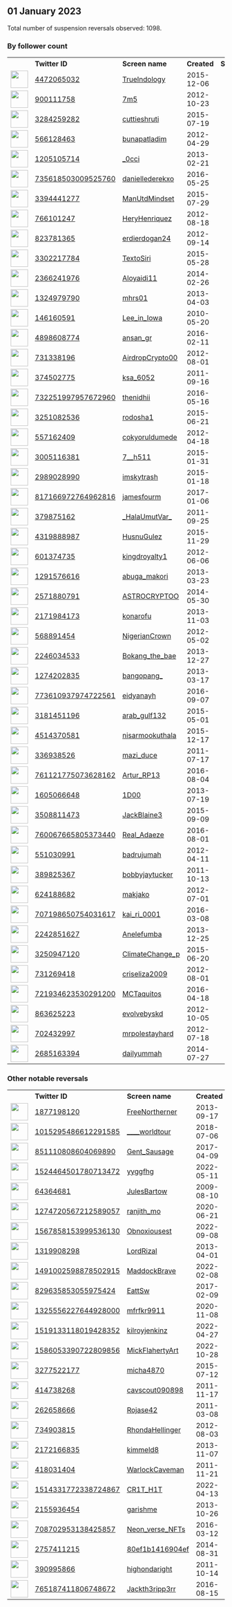 
## 01 January 2023
Total number of suspension reversals observed: 1098.

### By follower count
<table><tr><th></th><th align="left">Twitter ID</th><th align="left">Screen name</th>
<th align="left">Created</th><th align="left">Status</th><th align="left">Suspended</th><th align="left">Followers</th>
<tr><td><a href="https://pbs.twimg.com/profile_images/867034119431172096/dgxm0bjt_normal.jpg"><img src="https://pbs.twimg.com/profile_images/867034119431172096/dgxm0bjt_normal.jpg" width="40px" height="40px" align="center"/></a></td><td><a href="https://twitter.com/intent/user?user_id=4472065032">4472065032</a></td><td><a href="https://twitter.com/TrueIndology">TrueIndology</a></td><td>2015-12-06</td><td align="center">👋</td><td></td><td>273325</td></tr>
<tr><td><a href="https://pbs.twimg.com/profile_images/1645010905883635713/GCsk4hTj_normal.jpg"><img src="https://pbs.twimg.com/profile_images/1645010905883635713/GCsk4hTj_normal.jpg" width="40px" height="40px" align="center"/></a></td><td><a href="https://twitter.com/intent/user?user_id=900111758">900111758</a></td><td><a href="https://twitter.com/7m5">7m5</a></td><td>2012-10-23</td><td align="center"></td><td>2022-09-14</td><td>173391</td></tr>
<tr><td><a href="https://pbs.twimg.com/profile_images/1654901816872804352/fl5QPpgF_normal.jpg"><img src="https://pbs.twimg.com/profile_images/1654901816872804352/fl5QPpgF_normal.jpg" width="40px" height="40px" align="center"/></a></td><td><a href="https://twitter.com/intent/user?user_id=3284259282">3284259282</a></td><td><a href="https://twitter.com/cuttieshruti">cuttieshruti</a></td><td>2015-07-19</td><td align="center"></td><td>2022-09-22</td><td>173250</td></tr>
<tr><td><a href="https://pbs.twimg.com/profile_images/1618374104297492480/6MSmKFq7_normal.jpg"><img src="https://pbs.twimg.com/profile_images/1618374104297492480/6MSmKFq7_normal.jpg" width="40px" height="40px" align="center"/></a></td><td><a href="https://twitter.com/intent/user?user_id=566128463">566128463</a></td><td><a href="https://twitter.com/bunapatladim">bunapatladim</a></td><td>2012-04-29</td><td align="center"></td><td>2022-11-16</td><td>165256</td></tr>
<tr><td><a href="https://pbs.twimg.com/profile_images/1601313628233383937/XIERFb7v_normal.jpg"><img src="https://pbs.twimg.com/profile_images/1601313628233383937/XIERFb7v_normal.jpg" width="40px" height="40px" align="center"/></a></td><td><a href="https://twitter.com/intent/user?user_id=1205105714">1205105714</a></td><td><a href="https://twitter.com/_0cci">_0cci</a></td><td>2013-02-21</td><td align="center"></td><td>2022-10-30</td><td>132461</td></tr>
<tr><td><a href="https://pbs.twimg.com/profile_images/1656602796462833668/PRtdhU47_normal.jpg"><img src="https://pbs.twimg.com/profile_images/1656602796462833668/PRtdhU47_normal.jpg" width="40px" height="40px" align="center"/></a></td><td><a href="https://twitter.com/intent/user?user_id=735618503009525760">735618503009525760</a></td><td><a href="https://twitter.com/daniellederekxo">daniellederekxo</a></td><td>2016-05-25</td><td align="center"></td><td>2022-09-03</td><td>131286</td></tr>
<tr><td><a href="https://pbs.twimg.com/profile_images/1093293965032468480/R1v4t2H0_normal.jpg"><img src="https://pbs.twimg.com/profile_images/1093293965032468480/R1v4t2H0_normal.jpg" width="40px" height="40px" align="center"/></a></td><td><a href="https://twitter.com/intent/user?user_id=3394441277">3394441277</a></td><td><a href="https://twitter.com/ManUtdMindset">ManUtdMindset</a></td><td>2015-07-29</td><td align="center"></td><td></td><td>112436</td></tr>
<tr><td><a href="https://pbs.twimg.com/profile_images/1594190800514174977/bdr-Mn3i_normal.jpg"><img src="https://pbs.twimg.com/profile_images/1594190800514174977/bdr-Mn3i_normal.jpg" width="40px" height="40px" align="center"/></a></td><td><a href="https://twitter.com/intent/user?user_id=766101247">766101247</a></td><td><a href="https://twitter.com/HeryHenriquez">HeryHenriquez</a></td><td>2012-08-18</td><td align="center"></td><td>2022-08-19</td><td>105740</td></tr>
<tr><td><a href="https://pbs.twimg.com/profile_images/1379142183383629837/iUOY4eR7_normal.jpg"><img src="https://pbs.twimg.com/profile_images/1379142183383629837/iUOY4eR7_normal.jpg" width="40px" height="40px" align="center"/></a></td><td><a href="https://twitter.com/intent/user?user_id=823781365">823781365</a></td><td><a href="https://twitter.com/erdierdogan24">erdierdogan24</a></td><td>2012-09-14</td><td align="center"></td><td>2022-12-08</td><td>102699</td></tr>
<tr><td><a href="https://pbs.twimg.com/profile_images/1327336080899792900/cIHFyG_y_normal.jpg"><img src="https://pbs.twimg.com/profile_images/1327336080899792900/cIHFyG_y_normal.jpg" width="40px" height="40px" align="center"/></a></td><td><a href="https://twitter.com/intent/user?user_id=3302217784">3302217784</a></td><td><a href="https://twitter.com/TextoSiri">TextoSiri</a></td><td>2015-05-28</td><td align="center"></td><td>2022-12-06</td><td>102180</td></tr>
<tr><td><a href="https://pbs.twimg.com/profile_images/1586446673588457474/c0O55hAH_normal.jpg"><img src="https://pbs.twimg.com/profile_images/1586446673588457474/c0O55hAH_normal.jpg" width="40px" height="40px" align="center"/></a></td><td><a href="https://twitter.com/intent/user?user_id=2366241976">2366241976</a></td><td><a href="https://twitter.com/Aloyaidi11">Aloyaidi11</a></td><td>2014-02-26</td><td align="center"></td><td>2022-11-21</td><td>92449</td></tr>
<tr><td><a href="https://pbs.twimg.com/profile_images/1627707293398716416/tKtej759_normal.jpg"><img src="https://pbs.twimg.com/profile_images/1627707293398716416/tKtej759_normal.jpg" width="40px" height="40px" align="center"/></a></td><td><a href="https://twitter.com/intent/user?user_id=1324979790">1324979790</a></td><td><a href="https://twitter.com/mhrs01">mhrs01</a></td><td>2013-04-03</td><td align="center"></td><td>2022-09-01</td><td>91107</td></tr>
<tr><td><a href="https://pbs.twimg.com/profile_images/1302225946032910337/poxfj3j__normal.jpg"><img src="https://pbs.twimg.com/profile_images/1302225946032910337/poxfj3j__normal.jpg" width="40px" height="40px" align="center"/></a></td><td><a href="https://twitter.com/intent/user?user_id=146160591">146160591</a></td><td><a href="https://twitter.com/Lee_in_Iowa">Lee_in_Iowa</a></td><td>2010-05-20</td><td align="center"></td><td>2022-12-31</td><td>87626</td></tr>
<tr><td><a href="https://pbs.twimg.com/profile_images/1042856837396226048/mdVhckE0_normal.jpg"><img src="https://pbs.twimg.com/profile_images/1042856837396226048/mdVhckE0_normal.jpg" width="40px" height="40px" align="center"/></a></td><td><a href="https://twitter.com/intent/user?user_id=4898608774">4898608774</a></td><td><a href="https://twitter.com/ansan_gr">ansan_gr</a></td><td>2016-02-11</td><td align="center"></td><td>2022-10-13</td><td>86345</td></tr>
<tr><td><a href="https://pbs.twimg.com/profile_images/1561706205864673282/ElD59dVo_normal.jpg"><img src="https://pbs.twimg.com/profile_images/1561706205864673282/ElD59dVo_normal.jpg" width="40px" height="40px" align="center"/></a></td><td><a href="https://twitter.com/intent/user?user_id=731338196">731338196</a></td><td><a href="https://twitter.com/AirdropCrypto00">AirdropCrypto00</a></td><td>2012-08-01</td><td align="center"></td><td>2022-09-07</td><td>76356</td></tr>
<tr><td><a href="https://pbs.twimg.com/profile_images/1253444465836077058/-rbGhaAg_normal.jpg"><img src="https://pbs.twimg.com/profile_images/1253444465836077058/-rbGhaAg_normal.jpg" width="40px" height="40px" align="center"/></a></td><td><a href="https://twitter.com/intent/user?user_id=374502775">374502775</a></td><td><a href="https://twitter.com/ksa_6052">ksa_6052</a></td><td>2011-09-16</td><td align="center"></td><td>2022-09-14</td><td>61732</td></tr>
<tr><td><a href="https://pbs.twimg.com/profile_images/1566480283234250752/rrF-hHEI_normal.jpg"><img src="https://pbs.twimg.com/profile_images/1566480283234250752/rrF-hHEI_normal.jpg" width="40px" height="40px" align="center"/></a></td><td><a href="https://twitter.com/intent/user?user_id=732251997957672960">732251997957672960</a></td><td><a href="https://twitter.com/thenidhii">thenidhii</a></td><td>2016-05-16</td><td align="center"></td><td>2022-11-11</td><td>57550</td></tr>
<tr><td><a href="https://pbs.twimg.com/profile_images/1251305022752583680/slvdTD0V_normal.jpg"><img src="https://pbs.twimg.com/profile_images/1251305022752583680/slvdTD0V_normal.jpg" width="40px" height="40px" align="center"/></a></td><td><a href="https://twitter.com/intent/user?user_id=3251082536">3251082536</a></td><td><a href="https://twitter.com/rodosha1">rodosha1</a></td><td>2015-06-21</td><td align="center"></td><td>2022-12-10</td><td>57516</td></tr>
<tr><td><a href="https://pbs.twimg.com/profile_images/1657098922756587525/t_ksbfmR_normal.jpg"><img src="https://pbs.twimg.com/profile_images/1657098922756587525/t_ksbfmR_normal.jpg" width="40px" height="40px" align="center"/></a></td><td><a href="https://twitter.com/intent/user?user_id=557162409">557162409</a></td><td><a href="https://twitter.com/cokyoruldumede">cokyoruldumede</a></td><td>2012-04-18</td><td align="center"></td><td>2022-12-18</td><td>56804</td></tr>
<tr><td><a href="https://pbs.twimg.com/profile_images/1574244053901795329/2jUamf5a_normal.jpg"><img src="https://pbs.twimg.com/profile_images/1574244053901795329/2jUamf5a_normal.jpg" width="40px" height="40px" align="center"/></a></td><td><a href="https://twitter.com/intent/user?user_id=3005116381">3005116381</a></td><td><a href="https://twitter.com/7__h511">7__h511</a></td><td>2015-01-31</td><td align="center"></td><td>2022-11-25</td><td>55598</td></tr>
<tr><td><a href="https://pbs.twimg.com/profile_images/1621919091681280001/jQy818Ns_normal.jpg"><img src="https://pbs.twimg.com/profile_images/1621919091681280001/jQy818Ns_normal.jpg" width="40px" height="40px" align="center"/></a></td><td><a href="https://twitter.com/intent/user?user_id=2989028990">2989028990</a></td><td><a href="https://twitter.com/imskytrash">imskytrash</a></td><td>2015-01-18</td><td align="center"></td><td>2022-12-06</td><td>52403</td></tr>
<tr><td><a href="https://pbs.twimg.com/profile_images/1640508932337676290/y1gnxnv1_normal.jpg"><img src="https://pbs.twimg.com/profile_images/1640508932337676290/y1gnxnv1_normal.jpg" width="40px" height="40px" align="center"/></a></td><td><a href="https://twitter.com/intent/user?user_id=817166972764962816">817166972764962816</a></td><td><a href="https://twitter.com/jamesfourm">jamesfourm</a></td><td>2017-01-06</td><td align="center"></td><td>2022-12-16</td><td>47929</td></tr>
<tr><td><a href="https://pbs.twimg.com/profile_images/1635396198822469634/0cRqr9vn_normal.jpg"><img src="https://pbs.twimg.com/profile_images/1635396198822469634/0cRqr9vn_normal.jpg" width="40px" height="40px" align="center"/></a></td><td><a href="https://twitter.com/intent/user?user_id=379875162">379875162</a></td><td><a href="https://twitter.com/_HalaUmutVar_">_HalaUmutVar_</a></td><td>2011-09-25</td><td align="center"></td><td>2022-12-04</td><td>46672</td></tr>
<tr><td><a href="https://pbs.twimg.com/profile_images/1558075408385560579/acnY0q5U_normal.jpg"><img src="https://pbs.twimg.com/profile_images/1558075408385560579/acnY0q5U_normal.jpg" width="40px" height="40px" align="center"/></a></td><td><a href="https://twitter.com/intent/user?user_id=4319888987">4319888987</a></td><td><a href="https://twitter.com/HusnuGulez">HusnuGulez</a></td><td>2015-11-29</td><td align="center"></td><td>2022-10-19</td><td>44965</td></tr>
<tr><td><a href="https://pbs.twimg.com/profile_images/2653140913/d47ca7b4d7104893a3afd4e9a5017571_normal.jpeg"><img src="https://pbs.twimg.com/profile_images/2653140913/d47ca7b4d7104893a3afd4e9a5017571_normal.jpeg" width="40px" height="40px" align="center"/></a></td><td><a href="https://twitter.com/intent/user?user_id=601374735">601374735</a></td><td><a href="https://twitter.com/kingdroyalty1">kingdroyalty1</a></td><td>2012-06-06</td><td align="center"></td><td>2022-12-24</td><td>39703</td></tr>
<tr><td><a href="https://pbs.twimg.com/profile_images/1645663342965448705/4Izc87Gh_normal.jpg"><img src="https://pbs.twimg.com/profile_images/1645663342965448705/4Izc87Gh_normal.jpg" width="40px" height="40px" align="center"/></a></td><td><a href="https://twitter.com/intent/user?user_id=1291576616">1291576616</a></td><td><a href="https://twitter.com/abuga_makori">abuga_makori</a></td><td>2013-03-23</td><td align="center"></td><td>2022-11-22</td><td>36146</td></tr>
<tr><td><a href="https://pbs.twimg.com/profile_images/1615092552092319745/OYfMvas0_normal.jpg"><img src="https://pbs.twimg.com/profile_images/1615092552092319745/OYfMvas0_normal.jpg" width="40px" height="40px" align="center"/></a></td><td><a href="https://twitter.com/intent/user?user_id=2571880791">2571880791</a></td><td><a href="https://twitter.com/ASTROCRYPTOO">ASTROCRYPTOO</a></td><td>2014-05-30</td><td align="center"></td><td>2022-11-12</td><td>31074</td></tr>
<tr><td><a href="https://pbs.twimg.com/profile_images/1610791938839707648/8M2hWbls_normal.jpg"><img src="https://pbs.twimg.com/profile_images/1610791938839707648/8M2hWbls_normal.jpg" width="40px" height="40px" align="center"/></a></td><td><a href="https://twitter.com/intent/user?user_id=2171984173">2171984173</a></td><td><a href="https://twitter.com/konarofu">konarofu</a></td><td>2013-11-03</td><td align="center"></td><td></td><td>29902</td></tr>
<tr><td><a href="https://pbs.twimg.com/profile_images/1643072586665041920/37OAP4UF_normal.jpg"><img src="https://pbs.twimg.com/profile_images/1643072586665041920/37OAP4UF_normal.jpg" width="40px" height="40px" align="center"/></a></td><td><a href="https://twitter.com/intent/user?user_id=568891454">568891454</a></td><td><a href="https://twitter.com/NigerianCrown">NigerianCrown</a></td><td>2012-05-02</td><td align="center"></td><td>2022-12-26</td><td>27547</td></tr>
<tr><td><a href="https://pbs.twimg.com/profile_images/1632278932157349889/kSPttzoC_normal.jpg"><img src="https://pbs.twimg.com/profile_images/1632278932157349889/kSPttzoC_normal.jpg" width="40px" height="40px" align="center"/></a></td><td><a href="https://twitter.com/intent/user?user_id=2246034533">2246034533</a></td><td><a href="https://twitter.com/Bokang_the_bae">Bokang_the_bae</a></td><td>2013-12-27</td><td align="center"></td><td>2022-12-27</td><td>26646</td></tr>
<tr><td><a href="https://pbs.twimg.com/profile_images/1613935981488640003/bmQRFttN_normal.jpg"><img src="https://pbs.twimg.com/profile_images/1613935981488640003/bmQRFttN_normal.jpg" width="40px" height="40px" align="center"/></a></td><td><a href="https://twitter.com/intent/user?user_id=1274202835">1274202835</a></td><td><a href="https://twitter.com/bangopang_">bangopang_</a></td><td>2013-03-17</td><td align="center">🚫</td><td>2022-11-20</td><td>26061</td></tr>
<tr><td><a href="https://pbs.twimg.com/profile_images/1384848254249078784/rbXJAjfJ_normal.jpg"><img src="https://pbs.twimg.com/profile_images/1384848254249078784/rbXJAjfJ_normal.jpg" width="40px" height="40px" align="center"/></a></td><td><a href="https://twitter.com/intent/user?user_id=773610937974722561">773610937974722561</a></td><td><a href="https://twitter.com/eidyanayh">eidyanayh</a></td><td>2016-09-07</td><td align="center"></td><td>2022-11-01</td><td>24606</td></tr>
<tr><td><a href="https://pbs.twimg.com/profile_images/845337157946544129/hgwKNIaD_normal.jpg"><img src="https://pbs.twimg.com/profile_images/845337157946544129/hgwKNIaD_normal.jpg" width="40px" height="40px" align="center"/></a></td><td><a href="https://twitter.com/intent/user?user_id=3181451196">3181451196</a></td><td><a href="https://twitter.com/arab_gulf132">arab_gulf132</a></td><td>2015-05-01</td><td align="center"></td><td>2022-11-03</td><td>23741</td></tr>
<tr><td><a href="https://pbs.twimg.com/profile_images/1626783475704397824/u934r06E_normal.jpg"><img src="https://pbs.twimg.com/profile_images/1626783475704397824/u934r06E_normal.jpg" width="40px" height="40px" align="center"/></a></td><td><a href="https://twitter.com/intent/user?user_id=4514370581">4514370581</a></td><td><a href="https://twitter.com/nisarmookuthala">nisarmookuthala</a></td><td>2015-12-17</td><td align="center"></td><td>2022-11-22</td><td>23651</td></tr>
<tr><td><a href="https://pbs.twimg.com/profile_images/1644698618593529857/RZPR4fdS_normal.jpg"><img src="https://pbs.twimg.com/profile_images/1644698618593529857/RZPR4fdS_normal.jpg" width="40px" height="40px" align="center"/></a></td><td><a href="https://twitter.com/intent/user?user_id=336938526">336938526</a></td><td><a href="https://twitter.com/mazi_duce">mazi_duce</a></td><td>2011-07-17</td><td align="center"></td><td></td><td>22626</td></tr>
<tr><td><a href="https://pbs.twimg.com/profile_images/1661430906672873483/yLiIqEch_normal.jpg"><img src="https://pbs.twimg.com/profile_images/1661430906672873483/yLiIqEch_normal.jpg" width="40px" height="40px" align="center"/></a></td><td><a href="https://twitter.com/intent/user?user_id=761121775073628162">761121775073628162</a></td><td><a href="https://twitter.com/Artur_RP13">Artur_RP13</a></td><td>2016-08-04</td><td align="center"></td><td>2022-07-26</td><td>22208</td></tr>
<tr><td><a href="https://pbs.twimg.com/profile_images/1501557048479293442/c4lDnkNQ_normal.jpg"><img src="https://pbs.twimg.com/profile_images/1501557048479293442/c4lDnkNQ_normal.jpg" width="40px" height="40px" align="center"/></a></td><td><a href="https://twitter.com/intent/user?user_id=1605066648">1605066648</a></td><td><a href="https://twitter.com/1D00">1D00</a></td><td>2013-07-19</td><td align="center"></td><td>2022-11-17</td><td>22084</td></tr>
<tr><td><a href="https://pbs.twimg.com/profile_images/1549195746313809920/BM8Ys3mJ_normal.jpg"><img src="https://pbs.twimg.com/profile_images/1549195746313809920/BM8Ys3mJ_normal.jpg" width="40px" height="40px" align="center"/></a></td><td><a href="https://twitter.com/intent/user?user_id=3508811473">3508811473</a></td><td><a href="https://twitter.com/JackBlaine3">JackBlaine3</a></td><td>2015-09-09</td><td align="center"></td><td>2022-11-28</td><td>21910</td></tr>
<tr><td><a href="https://pbs.twimg.com/profile_images/1610259491710291973/z1VYUG8K_normal.jpg"><img src="https://pbs.twimg.com/profile_images/1610259491710291973/z1VYUG8K_normal.jpg" width="40px" height="40px" align="center"/></a></td><td><a href="https://twitter.com/intent/user?user_id=760067665805373440">760067665805373440</a></td><td><a href="https://twitter.com/Real_Adaeze">Real_Adaeze</a></td><td>2016-08-01</td><td align="center"></td><td>2022-09-26</td><td>21680</td></tr>
<tr><td><a href="https://pbs.twimg.com/profile_images/1369887478564409347/RI4G3VtR_normal.jpg"><img src="https://pbs.twimg.com/profile_images/1369887478564409347/RI4G3VtR_normal.jpg" width="40px" height="40px" align="center"/></a></td><td><a href="https://twitter.com/intent/user?user_id=551030991">551030991</a></td><td><a href="https://twitter.com/badrujumah">badrujumah</a></td><td>2012-04-11</td><td align="center"></td><td>2022-11-04</td><td>21093</td></tr>
<tr><td><a href="https://pbs.twimg.com/profile_images/725043195676114945/LYLDcggj_normal.jpg"><img src="https://pbs.twimg.com/profile_images/725043195676114945/LYLDcggj_normal.jpg" width="40px" height="40px" align="center"/></a></td><td><a href="https://twitter.com/intent/user?user_id=389825367">389825367</a></td><td><a href="https://twitter.com/bobbyjaytucker">bobbyjaytucker</a></td><td>2011-10-13</td><td align="center"></td><td>2022-10-28</td><td>20042</td></tr>
<tr><td><a href="https://pbs.twimg.com/profile_images/1657604686663254017/Qgbmv1Eq_normal.jpg"><img src="https://pbs.twimg.com/profile_images/1657604686663254017/Qgbmv1Eq_normal.jpg" width="40px" height="40px" align="center"/></a></td><td><a href="https://twitter.com/intent/user?user_id=624188682">624188682</a></td><td><a href="https://twitter.com/makjako">makjako</a></td><td>2012-07-01</td><td align="center"></td><td>2022-11-27</td><td>19176</td></tr>
<tr><td><a href="https://pbs.twimg.com/profile_images/1485525659849932803/jww559kF_normal.jpg"><img src="https://pbs.twimg.com/profile_images/1485525659849932803/jww559kF_normal.jpg" width="40px" height="40px" align="center"/></a></td><td><a href="https://twitter.com/intent/user?user_id=707198650754031617">707198650754031617</a></td><td><a href="https://twitter.com/kai_ri_0001">kai_ri_0001</a></td><td>2016-03-08</td><td align="center"></td><td>2022-08-20</td><td>17802</td></tr>
<tr><td><a href="https://pbs.twimg.com/profile_images/1297097272312901632/vsOkqS7r_normal.jpg"><img src="https://pbs.twimg.com/profile_images/1297097272312901632/vsOkqS7r_normal.jpg" width="40px" height="40px" align="center"/></a></td><td><a href="https://twitter.com/intent/user?user_id=2242851627">2242851627</a></td><td><a href="https://twitter.com/Anelefumba">Anelefumba</a></td><td>2013-12-25</td><td align="center"></td><td>2022-07-21</td><td>17738</td></tr>
<tr><td><a href="https://pbs.twimg.com/profile_images/1288456860203233280/Zu_7tuVf_normal.jpg"><img src="https://pbs.twimg.com/profile_images/1288456860203233280/Zu_7tuVf_normal.jpg" width="40px" height="40px" align="center"/></a></td><td><a href="https://twitter.com/intent/user?user_id=3250947120">3250947120</a></td><td><a href="https://twitter.com/ClimateChange_p">ClimateChange_p</a></td><td>2015-06-20</td><td align="center"></td><td>2022-10-18</td><td>17112</td></tr>
<tr><td><a href="https://pbs.twimg.com/profile_images/1632101109295640580/cLCRZuth_normal.jpg"><img src="https://pbs.twimg.com/profile_images/1632101109295640580/cLCRZuth_normal.jpg" width="40px" height="40px" align="center"/></a></td><td><a href="https://twitter.com/intent/user?user_id=731269418">731269418</a></td><td><a href="https://twitter.com/criseliza2009">criseliza2009</a></td><td>2012-08-01</td><td align="center">🔒</td><td>2022-09-17</td><td>16052</td></tr>
<tr><td><a href="https://pbs.twimg.com/profile_images/923371907344404481/A9sQVG6a_normal.jpg"><img src="https://pbs.twimg.com/profile_images/923371907344404481/A9sQVG6a_normal.jpg" width="40px" height="40px" align="center"/></a></td><td><a href="https://twitter.com/intent/user?user_id=721934623530291200">721934623530291200</a></td><td><a href="https://twitter.com/MCTaquitos">MCTaquitos</a></td><td>2016-04-18</td><td align="center"></td><td>2022-10-13</td><td>15795</td></tr>
<tr><td><a href="https://pbs.twimg.com/profile_images/1613966381527236609/4LY_rHTa_normal.jpg"><img src="https://pbs.twimg.com/profile_images/1613966381527236609/4LY_rHTa_normal.jpg" width="40px" height="40px" align="center"/></a></td><td><a href="https://twitter.com/intent/user?user_id=863625223">863625223</a></td><td><a href="https://twitter.com/evolvebyskd">evolvebyskd</a></td><td>2012-10-05</td><td align="center"></td><td>2022-10-07</td><td>15489</td></tr>
<tr><td><a href="https://pbs.twimg.com/profile_images/1255208066238369793/cmaLwoui_normal.jpg"><img src="https://pbs.twimg.com/profile_images/1255208066238369793/cmaLwoui_normal.jpg" width="40px" height="40px" align="center"/></a></td><td><a href="https://twitter.com/intent/user?user_id=702432997">702432997</a></td><td><a href="https://twitter.com/mrpolestayhard">mrpolestayhard</a></td><td>2012-07-18</td><td align="center"></td><td>2022-07-26</td><td>15136</td></tr>
<tr><td><a href="https://pbs.twimg.com/profile_images/1645390389698785281/hmvMGSIF_normal.jpg"><img src="https://pbs.twimg.com/profile_images/1645390389698785281/hmvMGSIF_normal.jpg" width="40px" height="40px" align="center"/></a></td><td><a href="https://twitter.com/intent/user?user_id=2685163394">2685163394</a></td><td><a href="https://twitter.com/dailyummah">dailyummah</a></td><td>2014-07-27</td><td align="center"></td><td>2022-12-01</td><td>14800</td></tr>
</table>

### Other notable reversals
<table><tr><th></th><th align="left">Twitter ID</th><th align="left">Screen name</th>
<th align="left">Created</th><th align="left">Status</th><th align="left">Suspended</th><th align="left">Followers</th>
<tr><td><a href="https://pbs.twimg.com/profile_images/642948270281523200/WoEbfA7b_normal.png"><img src="https://pbs.twimg.com/profile_images/642948270281523200/WoEbfA7b_normal.png" width="40px" height="40px" align="center"/></a></td><td><a href="https://twitter.com/intent/user?user_id=1877198120">1877198120</a></td><td><a href="https://twitter.com/FreeNortherner">FreeNortherner</a></td><td>2013-09-17</td><td align="center"></td><td>2022-12-31</td><td>4572</td></tr>
<tr><td><a href="https://pbs.twimg.com/profile_images/1445617203345117184/Yphuf56H_normal.jpg"><img src="https://pbs.twimg.com/profile_images/1445617203345117184/Yphuf56H_normal.jpg" width="40px" height="40px" align="center"/></a></td><td><a href="https://twitter.com/intent/user?user_id=1015295486612291585">1015295486612291585</a></td><td><a href="https://twitter.com/____worldtour">____worldtour</a></td><td>2018-07-06</td><td align="center"></td><td>2022-06-01</td><td>7840</td></tr>
<tr><td><a href="https://pbs.twimg.com/profile_images/1637118239292502018/9Y1LUTBZ_normal.jpg"><img src="https://pbs.twimg.com/profile_images/1637118239292502018/9Y1LUTBZ_normal.jpg" width="40px" height="40px" align="center"/></a></td><td><a href="https://twitter.com/intent/user?user_id=851110808604069890">851110808604069890</a></td><td><a href="https://twitter.com/Gent_Sausage">Gent_Sausage</a></td><td>2017-04-09</td><td align="center"></td><td>2022-12-27</td><td>667</td></tr>
<tr><td><a href="https://pbs.twimg.com/profile_images/1662493824453849088/KBi_-IXF_normal.jpg"><img src="https://pbs.twimg.com/profile_images/1662493824453849088/KBi_-IXF_normal.jpg" width="40px" height="40px" align="center"/></a></td><td><a href="https://twitter.com/intent/user?user_id=1524464501780713472">1524464501780713472</a></td><td><a href="https://twitter.com/yyggfhg">yyggfhg</a></td><td>2022-05-11</td><td align="center"></td><td>2022-12-15</td><td>185</td></tr>
<tr><td><a href="https://pbs.twimg.com/profile_images/1409566175/jb_normal.png"><img src="https://pbs.twimg.com/profile_images/1409566175/jb_normal.png" width="40px" height="40px" align="center"/></a></td><td><a href="https://twitter.com/intent/user?user_id=64364681">64364681</a></td><td><a href="https://twitter.com/JulesBartow">JulesBartow</a></td><td>2009-08-10</td><td align="center"></td><td>2022-12-27</td><td>224</td></tr>
<tr><td><a href="https://pbs.twimg.com/profile_images/1610628360601731073/YgoxtO_5_normal.jpg"><img src="https://pbs.twimg.com/profile_images/1610628360601731073/YgoxtO_5_normal.jpg" width="40px" height="40px" align="center"/></a></td><td><a href="https://twitter.com/intent/user?user_id=1274720567212589057">1274720567212589057</a></td><td><a href="https://twitter.com/ranjith_mo">ranjith_mo</a></td><td>2020-06-21</td><td align="center"></td><td>2022-12-29</td><td>792</td></tr>
<tr><td><a href="https://pbs.twimg.com/profile_images/1627072076212502536/vIwuw-qo_normal.jpg"><img src="https://pbs.twimg.com/profile_images/1627072076212502536/vIwuw-qo_normal.jpg" width="40px" height="40px" align="center"/></a></td><td><a href="https://twitter.com/intent/user?user_id=1567858153999536130">1567858153999536130</a></td><td><a href="https://twitter.com/Obnoxiousest">Obnoxiousest</a></td><td>2022-09-08</td><td align="center"></td><td>2022-12-30</td><td>221</td></tr>
<tr><td><a href="https://pbs.twimg.com/profile_images/1471825508560093185/LM16wzgk_normal.jpg"><img src="https://pbs.twimg.com/profile_images/1471825508560093185/LM16wzgk_normal.jpg" width="40px" height="40px" align="center"/></a></td><td><a href="https://twitter.com/intent/user?user_id=1319908298">1319908298</a></td><td><a href="https://twitter.com/LordRizal">LordRizal</a></td><td>2013-04-01</td><td align="center"></td><td>2022-12-05</td><td>49</td></tr>
<tr><td><a href="https://pbs.twimg.com/profile_images/1658169838265589769/U3LOkvmd_normal.jpg"><img src="https://pbs.twimg.com/profile_images/1658169838265589769/U3LOkvmd_normal.jpg" width="40px" height="40px" align="center"/></a></td><td><a href="https://twitter.com/intent/user?user_id=1491002598878502915">1491002598878502915</a></td><td><a href="https://twitter.com/MaddockBrave">MaddockBrave</a></td><td>2022-02-08</td><td align="center"></td><td>2022-12-26</td><td>789</td></tr>
<tr><td><a href="https://pbs.twimg.com/profile_images/1581420520054325248/bs1cXdA6_normal.jpg"><img src="https://pbs.twimg.com/profile_images/1581420520054325248/bs1cXdA6_normal.jpg" width="40px" height="40px" align="center"/></a></td><td><a href="https://twitter.com/intent/user?user_id=829635853055975424">829635853055975424</a></td><td><a href="https://twitter.com/EattSw">EattSw</a></td><td>2017-02-09</td><td align="center"></td><td>2022-12-26</td><td>130</td></tr>
<tr><td><a href="https://pbs.twimg.com/profile_images/1640702330482900996/8YJXNVT2_normal.jpg"><img src="https://pbs.twimg.com/profile_images/1640702330482900996/8YJXNVT2_normal.jpg" width="40px" height="40px" align="center"/></a></td><td><a href="https://twitter.com/intent/user?user_id=1325556227644928000">1325556227644928000</a></td><td><a href="https://twitter.com/mfrfkr9911">mfrfkr9911</a></td><td>2020-11-08</td><td align="center">🔒🚫</td><td>2022-12-31</td><td>87</td></tr>
<tr><td><a href="https://pbs.twimg.com/profile_images/1566093156051218433/dhesdZxs_normal.jpg"><img src="https://pbs.twimg.com/profile_images/1566093156051218433/dhesdZxs_normal.jpg" width="40px" height="40px" align="center"/></a></td><td><a href="https://twitter.com/intent/user?user_id=1519133118019428352">1519133118019428352</a></td><td><a href="https://twitter.com/kilroyjenkinz">kilroyjenkinz</a></td><td>2022-04-27</td><td align="center"></td><td>2022-12-14</td><td>14</td></tr>
<tr><td><a href="https://pbs.twimg.com/profile_images/1586056458206076929/tlEnADQ8_normal.jpg"><img src="https://pbs.twimg.com/profile_images/1586056458206076929/tlEnADQ8_normal.jpg" width="40px" height="40px" align="center"/></a></td><td><a href="https://twitter.com/intent/user?user_id=1586053390722809856">1586053390722809856</a></td><td><a href="https://twitter.com/MickFlahertyArt">MickFlahertyArt</a></td><td>2022-10-28</td><td align="center">👋</td><td>2022-12-17</td><td>29</td></tr>
<tr><td><a href="https://pbs.twimg.com/profile_images/1612087425039220736/7XeXyYp-_normal.jpg"><img src="https://pbs.twimg.com/profile_images/1612087425039220736/7XeXyYp-_normal.jpg" width="40px" height="40px" align="center"/></a></td><td><a href="https://twitter.com/intent/user?user_id=3277522177">3277522177</a></td><td><a href="https://twitter.com/micha4870">micha4870</a></td><td>2015-07-12</td><td align="center"></td><td>2022-12-05</td><td>883</td></tr>
<tr><td><a href="https://pbs.twimg.com/profile_images/1609047871990681605/wHqGJV7G_normal.jpg"><img src="https://pbs.twimg.com/profile_images/1609047871990681605/wHqGJV7G_normal.jpg" width="40px" height="40px" align="center"/></a></td><td><a href="https://twitter.com/intent/user?user_id=414738268">414738268</a></td><td><a href="https://twitter.com/cavscout090898">cavscout090898</a></td><td>2011-11-17</td><td align="center"></td><td>2022-12-21</td><td>531</td></tr>
<tr><td><a href="https://abs.twimg.com/sticky/default_profile_images/default_profile_normal.png"><img src="https://abs.twimg.com/sticky/default_profile_images/default_profile_normal.png" width="40px" height="40px" align="center"/></a></td><td><a href="https://twitter.com/intent/user?user_id=262658666">262658666</a></td><td><a href="https://twitter.com/Rojase42">Rojase42</a></td><td>2011-03-08</td><td align="center"></td><td>2022-12-19</td><td>104</td></tr>
<tr><td><a href="https://pbs.twimg.com/profile_images/1609347466884780033/PBczJp6C_normal.jpg"><img src="https://pbs.twimg.com/profile_images/1609347466884780033/PBczJp6C_normal.jpg" width="40px" height="40px" align="center"/></a></td><td><a href="https://twitter.com/intent/user?user_id=734903815">734903815</a></td><td><a href="https://twitter.com/RhondaHellinger">RhondaHellinger</a></td><td>2012-08-03</td><td align="center"></td><td>2022-12-05</td><td>17</td></tr>
<tr><td><a href="https://pbs.twimg.com/profile_images/826643935149821953/3GXFMvaD_normal.jpg"><img src="https://pbs.twimg.com/profile_images/826643935149821953/3GXFMvaD_normal.jpg" width="40px" height="40px" align="center"/></a></td><td><a href="https://twitter.com/intent/user?user_id=2172166835">2172166835</a></td><td><a href="https://twitter.com/kimmeld8">kimmeld8</a></td><td>2013-11-07</td><td align="center"></td><td>2022-12-27</td><td>626</td></tr>
<tr><td><a href="https://pbs.twimg.com/profile_images/803381863146541058/twmo2Iqm_normal.jpg"><img src="https://pbs.twimg.com/profile_images/803381863146541058/twmo2Iqm_normal.jpg" width="40px" height="40px" align="center"/></a></td><td><a href="https://twitter.com/intent/user?user_id=418031404">418031404</a></td><td><a href="https://twitter.com/WarlockCaveman">WarlockCaveman</a></td><td>2011-11-21</td><td align="center"></td><td>2022-12-10</td><td>33</td></tr>
<tr><td><a href="https://pbs.twimg.com/profile_images/1519668244382162948/W-vLXoyJ_normal.jpg"><img src="https://pbs.twimg.com/profile_images/1519668244382162948/W-vLXoyJ_normal.jpg" width="40px" height="40px" align="center"/></a></td><td><a href="https://twitter.com/intent/user?user_id=1514331772338724867">1514331772338724867</a></td><td><a href="https://twitter.com/CR1T_H1T">CR1T_H1T</a></td><td>2022-04-13</td><td align="center"></td><td>2022-12-24</td><td>24</td></tr>
<tr><td><a href="https://pbs.twimg.com/profile_images/1631336303982780418/cHKufQHv_normal.jpg"><img src="https://pbs.twimg.com/profile_images/1631336303982780418/cHKufQHv_normal.jpg" width="40px" height="40px" align="center"/></a></td><td><a href="https://twitter.com/intent/user?user_id=2155936454">2155936454</a></td><td><a href="https://twitter.com/garishme">garishme</a></td><td>2013-10-26</td><td align="center"></td><td>2022-12-01</td><td>2772</td></tr>
<tr><td><a href="https://pbs.twimg.com/profile_images/1602182426343755776/jPhDLy_T_normal.jpg"><img src="https://pbs.twimg.com/profile_images/1602182426343755776/jPhDLy_T_normal.jpg" width="40px" height="40px" align="center"/></a></td><td><a href="https://twitter.com/intent/user?user_id=708702953138425857">708702953138425857</a></td><td><a href="https://twitter.com/Neon_verse_NFTs">Neon_verse_NFTs</a></td><td>2016-03-12</td><td align="center"></td><td>2022-12-05</td><td>4031</td></tr>
<tr><td><a href="https://pbs.twimg.com/profile_images/1650621096062861314/c0O1NBl0_normal.jpg"><img src="https://pbs.twimg.com/profile_images/1650621096062861314/c0O1NBl0_normal.jpg" width="40px" height="40px" align="center"/></a></td><td><a href="https://twitter.com/intent/user?user_id=2757411215">2757411215</a></td><td><a href="https://twitter.com/80ef1b1416904ef">80ef1b1416904ef</a></td><td>2014-08-31</td><td align="center"></td><td>2022-12-10</td><td>3753</td></tr>
<tr><td><a href="https://pbs.twimg.com/profile_images/1261233310279352321/QsfcNdhw_normal.jpg"><img src="https://pbs.twimg.com/profile_images/1261233310279352321/QsfcNdhw_normal.jpg" width="40px" height="40px" align="center"/></a></td><td><a href="https://twitter.com/intent/user?user_id=390995866">390995866</a></td><td><a href="https://twitter.com/highondaright">highondaright</a></td><td>2011-10-14</td><td align="center"></td><td>2022-12-05</td><td>108</td></tr>
<tr><td><a href="https://pbs.twimg.com/profile_images/1568801336803590144/JqDFbfmb_normal.jpg"><img src="https://pbs.twimg.com/profile_images/1568801336803590144/JqDFbfmb_normal.jpg" width="40px" height="40px" align="center"/></a></td><td><a href="https://twitter.com/intent/user?user_id=765187411806748672">765187411806748672</a></td><td><a href="https://twitter.com/Jackth3ripp3rr">Jackth3ripp3rr</a></td><td>2016-08-15</td><td align="center"></td><td>2022-12-25</td><td>21</td></tr>
</table>

